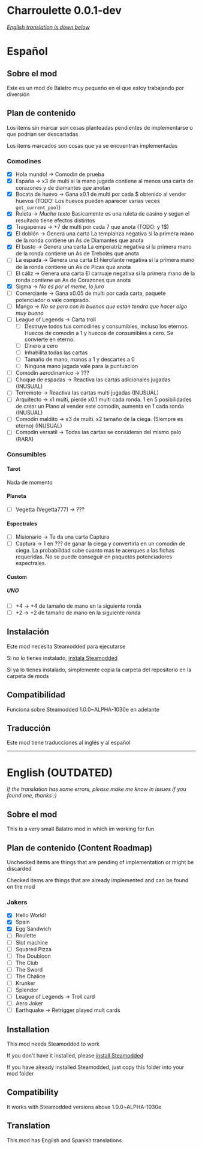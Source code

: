 # Charroulette 0.0.1-dev

[*English translation is down below*](#English)

# Español

## Sobre el mod

Este es un mod de Balatro muy pequeño en el que estoy trabajando por diversión

## Plan de contenido

Los items sin marcar son cosas planteadas pendientes de implementarse o que podrian ser descartadas

Los items marcados son cosas que ya se encuentran implementadas

### Comodines

- [x] Hola mundo! -> Comodin de prueba
- [x] España -> x3 de multi si la mano jugada contiene al menos una carta de corazones y de diamantes que anotan
- [x] Bocata de huevo -> Gana x0.1 de multi por cada $ obtenido al vender huevos (TODO: Los huevos pueden aparecer varias veces `get_current_pool`)
- [x] Ruleta -> *Mucho texto* Basicamente es una ruleta de casino y segun el resultado tiene efectos distintos
- [x] Tragaperras -> +7 de multi por cada 7 que anota (TODO: y 1$)
- [x] El doblón -> Genera una carta La templanza negativa si la primera mano de la ronda contiene un As de Diamantes que anota
- [x] El basto -> Genera una carta La emperatriz negativa si la primera mano de la ronda contiene un As de Treboles que anota
- [ ] La espada -> Genera una carta El hierofante negativa si la primera mano de la ronda contiene un As de Picas que anota
- [ ] El cáliz -> Genera una carta El carruaje negativa si la primera mano de la ronda contiene un As de Corazones que anota
- [x] Sigma -> *No es por el meme, lo juro*
- [ ] Comerciante -> Gana x0.05 de multi por cada carta, paquete potenciador o vale comprado.
- [ ] Mango -> *No se pero con lo buenos que estan tendra que hacer algo muy bueno*
- [ ] League of Legends -> Carta troll
  - [ ] Destruye todos tus comodines y consumibles, incluso los eternos. Huecos de comodin a 1 y huecos de consumibles a cero. Se convierte en eterno.
  - [ ] Dinero a cero
  - [ ] Inhabilita todas las cartas
  - [ ] Tamaño de mano, manos a 1 y descartes a 0
  - [ ] Ninguna mano jugada vale para la puntuacion
- [ ] Comodin aerodinamico -> ???
- [ ] Choque de espadas -> Reactiva las cartas adicionales jugadas (INUSUAL)
- [ ] Terremoto -> Reactiva las cartas multi jugadas (INUSUAL)
- [ ] Arquitecto -> x1 multi, pierde x0.1 multi cada ronda. 1 en 5 posibilidades de crear un Plano al vender este comodin, aumenta en 1 cada ronda (INUSUAL)
- [ ] Comodin maldito -> x3 de multi. x2 tamaño de la ciega. (Siempre es eterno) (INUSUAL)
- [ ] Comodin versatil -> Todas las cartas se consideran del mismo palo (RARA)

### Consumibles

#### Tarot

Nada de momento

#### Planeta

- [ ] Vegetta (Vegetta777) -> ???

#### Espectrales

- [ ] Misionario -> Te da una carta Captura
- [ ] Captura -> 1 en ??? de ganar la ciega y convertirla en un comodin de ciega. La probabilidad sube cuanto mas te acerques a las fichas requeridas. No se puede conseguir en paquetes potenciadores espectrales.

#### Custom

##### UNO

- [ ] +4 -> +4 de tamaño de mano en la siguiente ronda
- [ ] +2 -> +2 de tamaño de mano en la siguiente ronda

## Instalación

Este mod necesita Steamodded para ejecutarse

Si no lo tienes instalado, [instala Steamodded](https://github.com/Steamopollys/Steamodded)

Si ya lo tienes instalado, simplemente copia la carpeta del repositorio en la carpeta de mods

## Compatibilidad

Funciona sobre Steamodded 1.0.0~ALPHA-1030e en adelante

## Traducción

Este mod tiene traducciones al inglés y al español

---

# English (OUTDATED)

*If the translation has some errors, please make me know in issues if you found one, thanks :)*

## Sobre el mod

This is a very small Balatro mod in which im working for fun

## Plan de contenido (Content Roadmap)

Unchecked items are things that are pending of implementation or might be discarded

Checked items are things that are already implemented and can be found on the mod

### Jokers

- [x] Hello World!
- [x] Spain
- [x] Egg Sandwich
- [ ] Roulette
- [ ] Slot machine
- [ ] Squared Pizza
- [ ] The Doubloon
- [ ] The Club
- [ ] The Sword
- [ ] The Chalice
- [ ] Krunker
- [ ] Splendor
- [ ] League of Legends -> Troll card
- [ ] Aero Joker
- [ ] Earthquake -> Retrigger played mult cards

## Installation

This mod needs Steamodded to work

If you don't have it installed, please [install Steamodded](https://github.com/Steamopollys/Steamodded)

If you have already installed Steamodded, just copy this folder into your mod folder

## Compatibility

It works with Steamodded versions above 1.0.0~ALPHA-1030e

## Translation

This mod has English and Spanish translations